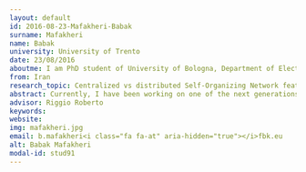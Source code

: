 ```yaml
---
layout: default 
id: 2016-08-23-Mafakheri-Babak
surname: Mafakheri
name: Babak
university: University of Trento
date: 23/08/2016
aboutme: I am PhD student of University of Bologna, Department of Electronics and Information(DEI). My academic supervisor is Prof. Roberto Verdone. However, I have been doing my whole PhD program at FBK/CREATE-NET research center in Povo, Trento Under supervision of Dr. Leonardo Goratti. 
from: Iran
research_topic: Centralized vs distributed Self-Organizing Network features in 5G Small Cell networks
abstract: Currently, I have been working on one of the next generations of cellular networks, LTE-LAA, and its co-existence possibilities with WIFI. The deployment of modern mobile systems has faced severe challenges due to the dramatically increase of users. The situation could be even worse by development of different wireless technologies in the same frequency band. Moreover, the usage of smaller cells (e.g. Micro, femto and wireless LAN), coexistence among heterogeneous networks (such as LTE and Wi-Fi deployed in the same frequency band) has been a big field of research in the academy and industry.
advisor: Riggio Roberto 
keywords: 
website: 
img: mafakheri.jpg
email: b.mafakheri<i class="fa fa-at" aria-hidden="true"></i>fbk.eu
alt: Babak Mafakheri
modal-id: stud91
---
```

